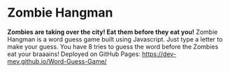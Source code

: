 # Zombie Hangman
**Zombies are taking over the city! Eat them before they eat you!**
Zombie Hangman is a word guess game built using Javascript. Just type a letter to make your guess. You have 8 tries to guess the word before the Zombies eat your braaains! Deployed on GitHub Pages: https://dev-mev.github.io/Word-Guess-Game/
